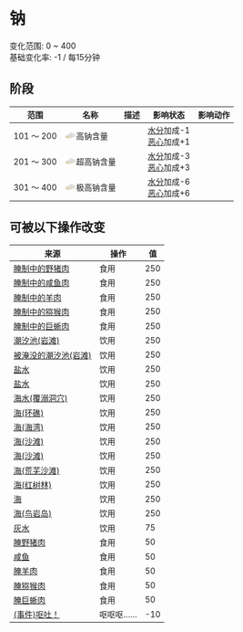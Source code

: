 # 钠  
变化范围: 0 ~ 400  
基础变化率: -1 / 每15分钟  
## 阶段  
范围  |  名称  |  描述  |  影响状态  |  影响动作  
----  |  ----  |  ----  |  ----  |  ----  
101 ～ 200  |  <img decoding="async" src="Sprite/Salt.png" href="a.md" style="max-width:20px;max-height:20px;">高钠含量  |    |  [水分](Hydration.md)加成-1<br>[恶心](Nausea.md)加成+1  |    
201 ～ 300  |  <img decoding="async" src="Sprite/Salt.png" href="a.md" style="max-width:20px;max-height:20px;">超高钠含量  |    |  [水分](Hydration.md)加成-3<br>[恶心](Nausea.md)加成+3  |    
301 ～ 400  |  <img decoding="async" src="Sprite/Salt.png" href="a.md" style="max-width:20px;max-height:20px;">极高钠含量  |    |  [水分](Hydration.md)加成-6<br>[恶心](Nausea.md)加成+6  |    
## 可被以下操作改变  
来源  |  操作  |  值  
----  |  ----  |  ----  
[腌制中的野猪肉](BoarMeatSaltedDrying.md)  |  食用  |  250  
[腌制中的咸鱼肉](FishSaltedDrying.md)  |  食用  |  250  
[腌制中的羊肉](GoatMeatSaltedDrying.md)  |  食用  |  250  
[腌制中的猕猴肉](MacaqueMeatSaltedDrying.md)  |  食用  |  250  
[腌制中的巨蜥肉](MonitorMeatSaltedDrying.md)  |  食用  |  250  
[潮汐池(岩滩)](TidePool.md)  |  饮用  |  250  
[被淹没的潮汐池(岩滩)](TidePoolFlooded.md)  |  饮用  |  250  
[盐水](LQ_WaterSalt.md)  |  饮用  |  250  
[盐水](LQ_WaterSalt.md)  |  饮用  |  250  
[海水(覆溺洞穴)](Sea_Cave.md)  |  饮用  |  250  
[海(环礁)](Sea_Atoll.md)  |  饮用  |  250  
[海(海湾)](Sea_Bay.md)  |  饮用  |  250  
[海(沙滩)](Sea_Beach.md)  |  饮用  |  250  
[海(沙滩)](Sea_Cove.md)  |  饮用  |  250  
[海(荒芜沙滩)](Sea_DesolateBeach.md)  |  饮用  |  250  
[海(红树林)](Sea_Mangroves.md)  |  饮用  |  250  
[海](Sea_Raft.md)  |  饮用  |  250  
[海(鸟岩岛)](Sea_Rocks.md)  |  饮用  |  250  
[灰水](LQ_AshWater.md)  |  饮用  |  75  
[腌野猪肉](BoarMeatSalted.md)  |  食用  |  50  
[咸鱼](FishSalted.md)  |  食用  |  50  
[腌羊肉](GoatMeatSalted.md)  |  食用  |  50  
[腌猕猴肉](MacaqueMeatSalted.md)  |  食用  |  50  
[腌巨蜥肉](MonitorMeatSalted.md)  |  食用  |  50  
[(事件)呕吐！](Event_Vomit.md)  |  呕呕呕……  |  -10  
